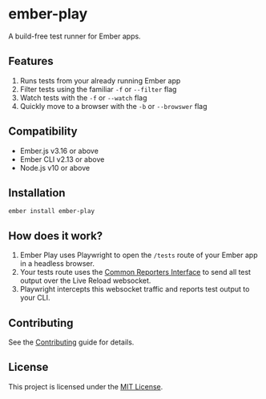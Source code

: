 # ember-play

A build-free test runner for Ember apps.

## Features

1. Runs tests from your already running Ember app
2. Filter tests using the familiar `-f` or `--filter` flag
2. Watch tests with the `-f` or `--watch` flag
2. Quickly move to a browser with the `-b` or `--browswer` flag

## Compatibility

* Ember.js v3.16 or above
* Ember CLI v2.13 or above
* Node.js v10 or above

## Installation

```
ember install ember-play
```

## How does it work?
1. Ember Play uses Playwright to open the `/tests` route of your Ember app in a headless browser.
2. Your tests route uses the [Common Reporters Interface](https://github.com/js-reporters/js-reporters) to send all test output over the Live Reload websocket.
3. Playwright intercepts this websocket traffic and reports test output to your CLI.

## Contributing

See the [Contributing](CONTRIBUTING.md) guide for details.

## License

This project is licensed under the [MIT License](LICENSE.md).
